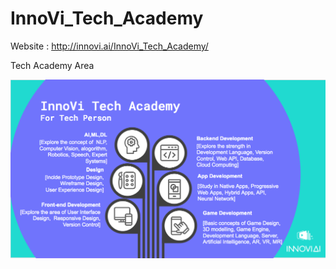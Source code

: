 # InnoVi_Tech_Academy

Website : http://innovi.ai/InnoVi_Tech_Academy/

Tech Academy Area

![Image description](https://github.com/innoviai/InnoVi_Tech_Academy/blob/master/image/TechAcademy_Area.png)

